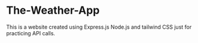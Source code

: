 # The-Weather-App
This is a website created using Express.js Node.js and tailwind CSS just for practicing API calls.
